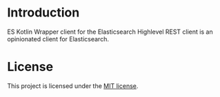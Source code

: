 # Introduction

ES Kotlin Wrapper client for the Elasticsearch Highlevel REST client is an opinionated client for Elasticsearch.

# License

This project is licensed under the [MIT license](LICENSE).